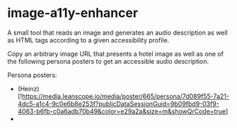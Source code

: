 # image-a11y-enhancer
A small tool that reads an image and generates an audio description as well as HTML tags according to a given accessibility profile.

Copy an arbitrary image URL that presents a hotel image as well as one of the following persona posters to get an accessible audio description.

Persona posters:
- (Heinz)[!https://media.leanscope.io/media/poster/665/persona/7d089f55-7a21-4dc5-a1c4-9c0e6b8e253f?publicDataSessionGuid=9b09fbd9-03f9-4063-b6fb-c0a6adb70b49&color=e29a2a&size=m&showQrCode=true]
- 
